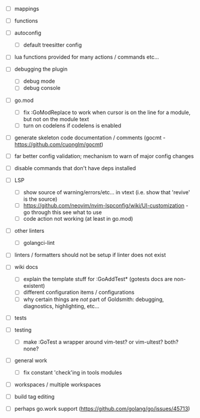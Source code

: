 - [ ] mappings
- [ ] functions
- [ ] autoconfig
    - [ ] default treesitter config
- [ ] lua functions provided for many actions / commands etc...
- [ ] debugging the plugin
    - [ ] debug mode
    - [ ] debug console
- [ ] go.mod
    - [ ] fix :GoModReplace to work when cursor is on the line for a module, but not on the module text
    - [ ] turn on codelens if codelens is enabled
- [ ] generate skeleton code documentation / comments (gocmt - https://github.com/cuonglm/gocmt)
- [ ] far better config validation; mechanism to warn of major config changes
- [ ] disable commands that don't have deps installed
- [ ] LSP
    - [ ] show source of warning/errors/etc... in vtext (i.e. show that 'revive' is the source)
    - [ ] https://github.com/neovim/nvim-lspconfig/wiki/UI-customization - go through this see what to use
    - [ ] code action not working (at least in go.mod)
- [ ] other linters
    - [ ] golangci-lint
- [ ] linters / formatters should not be setup if linter does not exist
- [ ] wiki docs
  - [ ] explain the template stuff for :GoAddTest\* (gotests docs are non-existent)
  - [ ] different configuration items / configurations
  - [ ] why certain things are *not* part of Goldsmith: debugging, diagnostics, highlighting, etc...
- [ ] tests
- [ ] testing
    - [ ] make :GoTest a wrapper around vim-test? or vim-ultest? both? none?
- [ ] general work
    - [ ] fix constant 'check'ing in tools modules
- [ ] workspaces / multiple workspaces
- [ ] build tag editing
- [ ] perhaps go.work support (https://github.com/golang/go/issues/45713)

